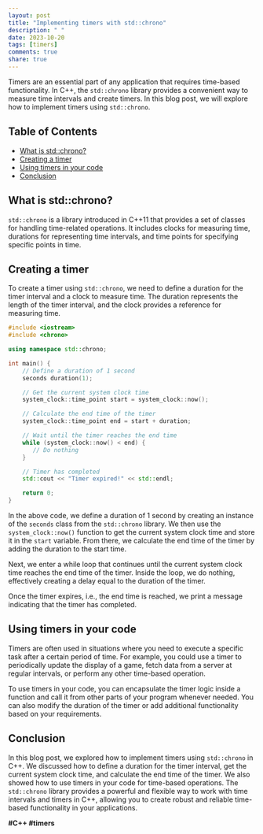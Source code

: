 ```yaml
---
layout: post
title: "Implementing timers with std::chrono"
description: " "
date: 2023-10-20
tags: [timers]
comments: true
share: true
---
```


Timers are an essential part of any application that requires time-based functionality. In C++, the `std::chrono` library provides a convenient way to measure time intervals and create timers. In this blog post, we will explore how to implement timers using `std::chrono`.

## Table of Contents
- [What is std::chrono?](#what-is-stdchrono)
- [Creating a timer](#creating-a-timer)
- [Using timers in your code](#using-timers-in-your-code)
- [Conclusion](#conclusion)

## What is std::chrono?

`std::chrono` is a library introduced in C++11 that provides a set of classes for handling time-related operations. It includes clocks for measuring time, durations for representing time intervals, and time points for specifying specific points in time.

## Creating a timer

To create a timer using `std::chrono`, we need to define a duration for the timer interval and a clock to measure time. The duration represents the length of the timer interval, and the clock provides a reference for measuring time.

```cpp
#include <iostream>
#include <chrono>

using namespace std::chrono;

int main() {
    // Define a duration of 1 second
    seconds duration(1);

    // Get the current system clock time
    system_clock::time_point start = system_clock::now();

    // Calculate the end time of the timer
    system_clock::time_point end = start + duration;

    // Wait until the timer reaches the end time
    while (system_clock::now() < end) {
       // Do nothing
    }

    // Timer has completed
    std::cout << "Timer expired!" << std::endl;

    return 0;
}
```

In the above code, we define a duration of 1 second by creating an instance of the `seconds` class from the `std::chrono` library. We then use the `system_clock::now()` function to get the current system clock time and store it in the `start` variable. From there, we calculate the end time of the timer by adding the duration to the start time.

Next, we enter a while loop that continues until the current system clock time reaches the end time of the timer. Inside the loop, we do nothing, effectively creating a delay equal to the duration of the timer.

Once the timer expires, i.e., the end time is reached, we print a message indicating that the timer has completed.

## Using timers in your code

Timers are often used in situations where you need to execute a specific task after a certain period of time. For example, you could use a timer to periodically update the display of a game, fetch data from a server at regular intervals, or perform any other time-based operation.

To use timers in your code, you can encapsulate the timer logic inside a function and call it from other parts of your program whenever needed. You can also modify the duration of the timer or add additional functionality based on your requirements.

## Conclusion

In this blog post, we explored how to implement timers using `std::chrono` in C++. We discussed how to define a duration for the timer interval, get the current system clock time, and calculate the end time of the timer. We also showed how to use timers in your code for time-based operations. The `std::chrono` library provides a powerful and flexible way to work with time intervals and timers in C++, allowing you to create robust and reliable time-based functionality in your applications.

**#C++ #timers**